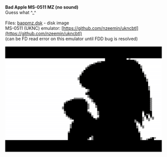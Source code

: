 **Bad Apple MS-0511 MZ (no sound)**<br />
Guess what ^_^<br />
<br />
Files: [bappmz.dsk](/bappmz.dsk?raw=true) - disk image<br />
MS-0511 (UKNC) emulator: [https://github.com/nzeemin/ukncbtl](https://github.com/nzeemin/ukncbtl)<br />
(can be FD read error on this emulator until FDD bug is resolved)<br />
<br />
![Screenshot 1](/screenshots/bappmz_1.png?raw=true)<br />
